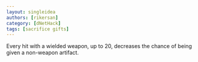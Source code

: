 ```yaml
---
layout: singleidea
authors: [rikersan]
category: [dNetHack]
tags: [sacrifice gifts]
---
```

Every hit with a wielded weapon, up to 20, decreases the chance of being given a non-weapon artifact.
